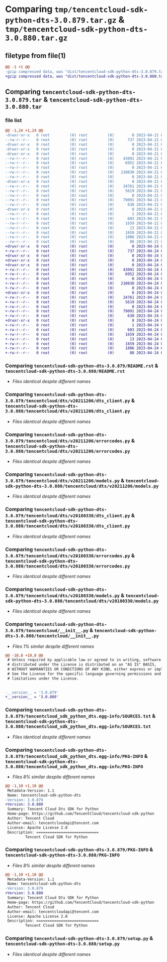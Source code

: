 # Comparing `tmp/tencentcloud-sdk-python-dts-3.0.879.tar.gz` & `tmp/tencentcloud-sdk-python-dts-3.0.880.tar.gz`

## filetype from file(1)

```diff
@@ -1 +1 @@
-gzip compressed data, was "dist/tencentcloud-sdk-python-dts-3.0.879.tar", last modified: Fri Apr 21 00:43:42 2023, max compression
+gzip compressed data, was "dist/tencentcloud-sdk-python-dts-3.0.880.tar", last modified: Mon Apr 24 03:03:35 2023, max compression
```

## Comparing `tencentcloud-sdk-python-dts-3.0.879.tar` & `tencentcloud-sdk-python-dts-3.0.880.tar`

### file list

```diff
@@ -1,24 +1,24 @@
-drwxr-xr-x   0 root         (0) root         (0)        0 2023-04-21 00:43:42.000000 tencentcloud-sdk-python-dts-3.0.879/
--rw-r--r--   0 root         (0) root         (0)      737 2023-04-21 00:43:42.000000 tencentcloud-sdk-python-dts-3.0.879/README.rst
-drwxr-xr-x   0 root         (0) root         (0)        0 2023-04-21 00:43:42.000000 tencentcloud-sdk-python-dts-3.0.879/tencentcloud/
-drwxr-xr-x   0 root         (0) root         (0)        0 2023-04-21 00:43:42.000000 tencentcloud-sdk-python-dts-3.0.879/tencentcloud/dts/
-drwxr-xr-x   0 root         (0) root         (0)        0 2023-04-21 00:43:42.000000 tencentcloud-sdk-python-dts-3.0.879/tencentcloud/dts/v20211206/
--rw-r--r--   0 root         (0) root         (0)    43091 2023-04-21 00:43:42.000000 tencentcloud-sdk-python-dts-3.0.879/tencentcloud/dts/v20211206/dts_client.py
--rw-r--r--   0 root         (0) root         (0)     6952 2023-04-21 00:43:42.000000 tencentcloud-sdk-python-dts-3.0.879/tencentcloud/dts/v20211206/errorcodes.py
--rw-r--r--   0 root         (0) root         (0)        0 2023-04-21 00:43:42.000000 tencentcloud-sdk-python-dts-3.0.879/tencentcloud/dts/v20211206/__init__.py
--rw-r--r--   0 root         (0) root         (0)   210030 2023-04-21 00:43:42.000000 tencentcloud-sdk-python-dts-3.0.879/tencentcloud/dts/v20211206/models.py
--rw-r--r--   0 root         (0) root         (0)        0 2023-04-21 00:43:42.000000 tencentcloud-sdk-python-dts-3.0.879/tencentcloud/dts/__init__.py
-drwxr-xr-x   0 root         (0) root         (0)        0 2023-04-21 00:43:42.000000 tencentcloud-sdk-python-dts-3.0.879/tencentcloud/dts/v20180330/
--rw-r--r--   0 root         (0) root         (0)    24761 2023-04-21 00:43:42.000000 tencentcloud-sdk-python-dts-3.0.879/tencentcloud/dts/v20180330/dts_client.py
--rw-r--r--   0 root         (0) root         (0)     5619 2023-04-21 00:43:42.000000 tencentcloud-sdk-python-dts-3.0.879/tencentcloud/dts/v20180330/errorcodes.py
--rw-r--r--   0 root         (0) root         (0)        0 2023-04-21 00:43:42.000000 tencentcloud-sdk-python-dts-3.0.879/tencentcloud/dts/v20180330/__init__.py
--rw-r--r--   0 root         (0) root         (0)    79091 2023-04-21 00:43:42.000000 tencentcloud-sdk-python-dts-3.0.879/tencentcloud/dts/v20180330/models.py
--rw-r--r--   0 root         (0) root         (0)      630 2023-04-21 00:43:42.000000 tencentcloud-sdk-python-dts-3.0.879/tencentcloud/__init__.py
-drwxr-xr-x   0 root         (0) root         (0)        0 2023-04-21 00:43:42.000000 tencentcloud-sdk-python-dts-3.0.879/tencentcloud_sdk_python_dts.egg-info/
--rw-r--r--   0 root         (0) root         (0)        1 2023-04-21 00:43:42.000000 tencentcloud-sdk-python-dts-3.0.879/tencentcloud_sdk_python_dts.egg-info/dependency_links.txt
--rw-r--r--   0 root         (0) root         (0)      603 2023-04-21 00:43:42.000000 tencentcloud-sdk-python-dts-3.0.879/tencentcloud_sdk_python_dts.egg-info/SOURCES.txt
--rw-r--r--   0 root         (0) root         (0)     1659 2023-04-21 00:43:42.000000 tencentcloud-sdk-python-dts-3.0.879/tencentcloud_sdk_python_dts.egg-info/PKG-INFO
--rw-r--r--   0 root         (0) root         (0)       13 2023-04-21 00:43:42.000000 tencentcloud-sdk-python-dts-3.0.879/tencentcloud_sdk_python_dts.egg-info/top_level.txt
--rw-r--r--   0 root         (0) root         (0)     1659 2023-04-21 00:43:42.000000 tencentcloud-sdk-python-dts-3.0.879/PKG-INFO
--rw-r--r--   0 root         (0) root         (0)     1006 2023-04-21 00:43:42.000000 tencentcloud-sdk-python-dts-3.0.879/setup.py
--rw-r--r--   0 root         (0) root         (0)       88 2023-04-21 00:43:42.000000 tencentcloud-sdk-python-dts-3.0.879/setup.cfg
+drwxr-xr-x   0 root         (0) root         (0)        0 2023-04-24 03:03:35.000000 tencentcloud-sdk-python-dts-3.0.880/
+-rw-r--r--   0 root         (0) root         (0)      737 2023-04-24 03:03:35.000000 tencentcloud-sdk-python-dts-3.0.880/README.rst
+drwxr-xr-x   0 root         (0) root         (0)        0 2023-04-24 03:03:35.000000 tencentcloud-sdk-python-dts-3.0.880/tencentcloud/
+drwxr-xr-x   0 root         (0) root         (0)        0 2023-04-24 03:03:35.000000 tencentcloud-sdk-python-dts-3.0.880/tencentcloud/dts/
+drwxr-xr-x   0 root         (0) root         (0)        0 2023-04-24 03:03:35.000000 tencentcloud-sdk-python-dts-3.0.880/tencentcloud/dts/v20211206/
+-rw-r--r--   0 root         (0) root         (0)    43091 2023-04-24 03:03:35.000000 tencentcloud-sdk-python-dts-3.0.880/tencentcloud/dts/v20211206/dts_client.py
+-rw-r--r--   0 root         (0) root         (0)     6952 2023-04-24 03:03:35.000000 tencentcloud-sdk-python-dts-3.0.880/tencentcloud/dts/v20211206/errorcodes.py
+-rw-r--r--   0 root         (0) root         (0)        0 2023-04-24 03:03:35.000000 tencentcloud-sdk-python-dts-3.0.880/tencentcloud/dts/v20211206/__init__.py
+-rw-r--r--   0 root         (0) root         (0)   210030 2023-04-24 03:03:35.000000 tencentcloud-sdk-python-dts-3.0.880/tencentcloud/dts/v20211206/models.py
+-rw-r--r--   0 root         (0) root         (0)        0 2023-04-24 03:03:35.000000 tencentcloud-sdk-python-dts-3.0.880/tencentcloud/dts/__init__.py
+drwxr-xr-x   0 root         (0) root         (0)        0 2023-04-24 03:03:35.000000 tencentcloud-sdk-python-dts-3.0.880/tencentcloud/dts/v20180330/
+-rw-r--r--   0 root         (0) root         (0)    24761 2023-04-24 03:03:35.000000 tencentcloud-sdk-python-dts-3.0.880/tencentcloud/dts/v20180330/dts_client.py
+-rw-r--r--   0 root         (0) root         (0)     5619 2023-04-24 03:03:35.000000 tencentcloud-sdk-python-dts-3.0.880/tencentcloud/dts/v20180330/errorcodes.py
+-rw-r--r--   0 root         (0) root         (0)        0 2023-04-24 03:03:35.000000 tencentcloud-sdk-python-dts-3.0.880/tencentcloud/dts/v20180330/__init__.py
+-rw-r--r--   0 root         (0) root         (0)    79091 2023-04-24 03:03:35.000000 tencentcloud-sdk-python-dts-3.0.880/tencentcloud/dts/v20180330/models.py
+-rw-r--r--   0 root         (0) root         (0)      630 2023-04-24 03:03:35.000000 tencentcloud-sdk-python-dts-3.0.880/tencentcloud/__init__.py
+drwxr-xr-x   0 root         (0) root         (0)        0 2023-04-24 03:03:35.000000 tencentcloud-sdk-python-dts-3.0.880/tencentcloud_sdk_python_dts.egg-info/
+-rw-r--r--   0 root         (0) root         (0)        1 2023-04-24 03:03:35.000000 tencentcloud-sdk-python-dts-3.0.880/tencentcloud_sdk_python_dts.egg-info/dependency_links.txt
+-rw-r--r--   0 root         (0) root         (0)      603 2023-04-24 03:03:35.000000 tencentcloud-sdk-python-dts-3.0.880/tencentcloud_sdk_python_dts.egg-info/SOURCES.txt
+-rw-r--r--   0 root         (0) root         (0)     1659 2023-04-24 03:03:35.000000 tencentcloud-sdk-python-dts-3.0.880/tencentcloud_sdk_python_dts.egg-info/PKG-INFO
+-rw-r--r--   0 root         (0) root         (0)       13 2023-04-24 03:03:35.000000 tencentcloud-sdk-python-dts-3.0.880/tencentcloud_sdk_python_dts.egg-info/top_level.txt
+-rw-r--r--   0 root         (0) root         (0)     1659 2023-04-24 03:03:35.000000 tencentcloud-sdk-python-dts-3.0.880/PKG-INFO
+-rw-r--r--   0 root         (0) root         (0)     1006 2023-04-24 03:03:35.000000 tencentcloud-sdk-python-dts-3.0.880/setup.py
+-rw-r--r--   0 root         (0) root         (0)       88 2023-04-24 03:03:35.000000 tencentcloud-sdk-python-dts-3.0.880/setup.cfg
```

### Comparing `tencentcloud-sdk-python-dts-3.0.879/README.rst` & `tencentcloud-sdk-python-dts-3.0.880/README.rst`

 * *Files identical despite different names*

### Comparing `tencentcloud-sdk-python-dts-3.0.879/tencentcloud/dts/v20211206/dts_client.py` & `tencentcloud-sdk-python-dts-3.0.880/tencentcloud/dts/v20211206/dts_client.py`

 * *Files identical despite different names*

### Comparing `tencentcloud-sdk-python-dts-3.0.879/tencentcloud/dts/v20211206/errorcodes.py` & `tencentcloud-sdk-python-dts-3.0.880/tencentcloud/dts/v20211206/errorcodes.py`

 * *Files identical despite different names*

### Comparing `tencentcloud-sdk-python-dts-3.0.879/tencentcloud/dts/v20211206/models.py` & `tencentcloud-sdk-python-dts-3.0.880/tencentcloud/dts/v20211206/models.py`

 * *Files identical despite different names*

### Comparing `tencentcloud-sdk-python-dts-3.0.879/tencentcloud/dts/v20180330/dts_client.py` & `tencentcloud-sdk-python-dts-3.0.880/tencentcloud/dts/v20180330/dts_client.py`

 * *Files identical despite different names*

### Comparing `tencentcloud-sdk-python-dts-3.0.879/tencentcloud/dts/v20180330/errorcodes.py` & `tencentcloud-sdk-python-dts-3.0.880/tencentcloud/dts/v20180330/errorcodes.py`

 * *Files identical despite different names*

### Comparing `tencentcloud-sdk-python-dts-3.0.879/tencentcloud/dts/v20180330/models.py` & `tencentcloud-sdk-python-dts-3.0.880/tencentcloud/dts/v20180330/models.py`

 * *Files identical despite different names*

### Comparing `tencentcloud-sdk-python-dts-3.0.879/tencentcloud/__init__.py` & `tencentcloud-sdk-python-dts-3.0.880/tencentcloud/__init__.py`

 * *Files 1% similar despite different names*

```diff
@@ -10,8 +10,8 @@
 # Unless required by applicable law or agreed to in writing, software
 # distributed under the License is distributed on an "AS IS" BASIS,
 # WITHOUT WARRANTIES OR CONDITIONS OF ANY KIND, either express or implied.
 # See the License for the specific language governing permissions and
 # limitations under the License.
 
 
-__version__ = '3.0.879'
+__version__ = '3.0.880'
```

### Comparing `tencentcloud-sdk-python-dts-3.0.879/tencentcloud_sdk_python_dts.egg-info/SOURCES.txt` & `tencentcloud-sdk-python-dts-3.0.880/tencentcloud_sdk_python_dts.egg-info/SOURCES.txt`

 * *Files identical despite different names*

### Comparing `tencentcloud-sdk-python-dts-3.0.879/tencentcloud_sdk_python_dts.egg-info/PKG-INFO` & `tencentcloud-sdk-python-dts-3.0.880/tencentcloud_sdk_python_dts.egg-info/PKG-INFO`

 * *Files 8% similar despite different names*

```diff
@@ -1,10 +1,10 @@
 Metadata-Version: 1.1
 Name: tencentcloud-sdk-python-dts
-Version: 3.0.879
+Version: 3.0.880
 Summary: Tencent Cloud Dts SDK for Python
 Home-page: https://github.com/TencentCloud/tencentcloud-sdk-python
 Author: Tencent Cloud
 Author-email: tencentcloudapi@tencent.com
 License: Apache License 2.0
 Description: ============================
         Tencent Cloud SDK for Python
```

### Comparing `tencentcloud-sdk-python-dts-3.0.879/PKG-INFO` & `tencentcloud-sdk-python-dts-3.0.880/PKG-INFO`

 * *Files 8% similar despite different names*

```diff
@@ -1,10 +1,10 @@
 Metadata-Version: 1.1
 Name: tencentcloud-sdk-python-dts
-Version: 3.0.879
+Version: 3.0.880
 Summary: Tencent Cloud Dts SDK for Python
 Home-page: https://github.com/TencentCloud/tencentcloud-sdk-python
 Author: Tencent Cloud
 Author-email: tencentcloudapi@tencent.com
 License: Apache License 2.0
 Description: ============================
         Tencent Cloud SDK for Python
```

### Comparing `tencentcloud-sdk-python-dts-3.0.879/setup.py` & `tencentcloud-sdk-python-dts-3.0.880/setup.py`

 * *Files identical despite different names*


